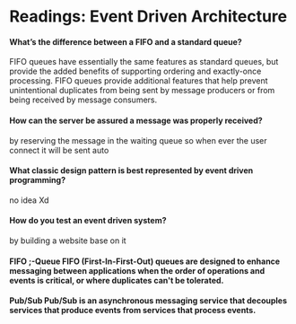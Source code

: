 # Readings: Event Driven Architecture



#### What’s the difference between a FIFO and a standard queue?
FIFO queues have essentially the same features as standard queues, but provide the added benefits of supporting ordering and exactly-once processing. FIFO queues provide additional features that help prevent unintentional duplicates from being sent by message producers or from being received by message consumers.
#### How can the server be assured a message was properly received?
by reserving the message in the waiting queue so when ever the user connect it will be sent auto
#### What classic design pattern is best represented by event driven programming?
no idea Xd

#### How do you test an event driven system?
by building a website base on it 



#### FIFO ;-Queue FIFO (First-In-First-Out) queues are designed to enhance messaging between applications when the order of operations and events is critical, or where duplicates can't be tolerated.

#### Pub/Sub Pub/Sub is an asynchronous messaging service that decouples services that produce events from services that process events.
